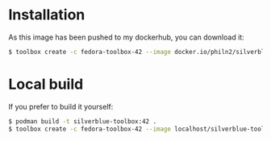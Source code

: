 # Installation

As this image has been pushed to my dockerhub, you can download it:

```sh
$ toolbox create -c fedora-toolbox-42 --image docker.io/philn2/silverblue-toolbox:42
```

# Local build

If you prefer to build it yourself:

```sh
$ podman build -t silverblue-toolbox:42 .
$ toolbox create -c fedora-toolbox-42 --image localhost/silverblue-toolbox:42
```
